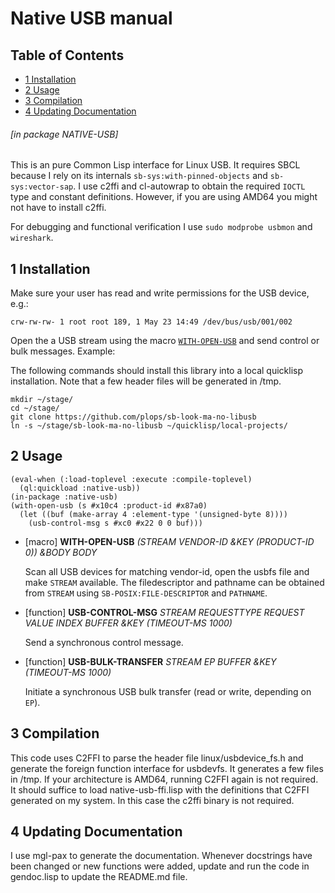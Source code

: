 <a id='x-28NATIVE-USB-3A-40NATIVE-USB-MANUAL-20MGL-PAX-3ASECTION-29'></a>

# Native USB manual

## Table of Contents

- [1 Installation][33d1]
- [2 Usage][4e5e]
- [3 Compilation][9722]
- [4 Updating Documentation][77a6]

###### \[in package NATIVE-USB\]
This is an pure Common Lisp interface for Linux USB. It requires SBCL because I rely on its internals `sb-sys:with-pinned-objects` and `sb-sys:vector-sap`. I use c2ffi and cl-autowrap to obtain the required `IOCTL` type and constant definitions. However, if you are using AMD64 you might not have to install c2ffi.

For debugging and functional verification I use `sudo modprobe usbmon` and `wireshark`.

<a id='x-28NATIVE-USB-3A-40INSTALL-SEC-20MGL-PAX-3ASECTION-29'></a>

## 1 Installation

Make sure your user has read and write permissions for the USB device, e.g.:

```
crw-rw-rw- 1 root root 189, 1 May 23 14:49 /dev/bus/usb/001/002
```

Open the a USB stream using the macro [`WITH-OPEN-USB`][977e] and send control
or bulk messages. Example: 

The following commands should install this library into a local
quicklisp installation.  Note that a few header files will be
generated in /tmp.

```
mkdir ~/stage/
cd ~/stage/
git clone https://github.com/plops/sb-look-ma-no-libusb
ln -s ~/stage/sb-look-ma-no-libusb ~/quicklisp/local-projects/
```


<a id='x-28NATIVE-USB-3A-40USAGE-SEC-20MGL-PAX-3ASECTION-29'></a>

## 2 Usage

```common-lisp
(eval-when (:load-toplevel :execute :compile-toplevel)
  (ql:quickload :native-usb))
(in-package :native-usb)
(with-open-usb (s #x10c4 :product-id #x87a0)
  (let ((buf (make-array 4 :element-type '(unsigned-byte 8))))
    (usb-control-msg s #xc0 #x22 0 0 buf)))
```


<a id='x-28NATIVE-USB-3AWITH-OPEN-USB-20-28MGL-PAX-3AMACRO-29-29'></a>

- [macro] **WITH-OPEN-USB** *(STREAM VENDOR-ID &KEY (PRODUCT-ID 0)) &BODY BODY*

    Scan all USB devices for matching vendor-id, open the usbfs file
    and make `STREAM` available. The filedescriptor and pathname can be
    obtained from `STREAM` using `SB-POSIX:FILE-DESCRIPTOR` and `PATHNAME`.

<a id='x-28NATIVE-USB-3AUSB-CONTROL-MSG-20FUNCTION-29'></a>

- [function] **USB-CONTROL-MSG** *STREAM REQUESTTYPE REQUEST VALUE INDEX BUFFER &KEY (TIMEOUT-MS 1000)*

    Send a synchronous control message.

<a id='x-28NATIVE-USB-3AUSB-BULK-TRANSFER-20FUNCTION-29'></a>

- [function] **USB-BULK-TRANSFER** *STREAM EP BUFFER &KEY (TIMEOUT-MS 1000)*

    Initiate a synchronous USB bulk transfer (read or write, depending on `EP`).

<a id='x-28NATIVE-USB-3A-40COMPILATION-SEC-20MGL-PAX-3ASECTION-29'></a>

## 3 Compilation

This code uses C2FFI to parse the header file linux/usbdevice\_fs.h
and generate the foreign function interface for usbdevfs. It
generates a few files in /tmp. If your architecture is AMD64,
running C2FFI again is not required. It should suffice to load
native-usb-ffi.lisp with the definitions that C2FFI generated on my
system. In this case the c2ffi binary is not required.

<a id='x-28NATIVE-USB-3A-40DOC-SEC-20MGL-PAX-3ASECTION-29'></a>

## 4 Updating Documentation

I use mgl-pax to generate the documentation. Whenever docstrings
have been changed or new functions were added, update and run the
code in gendoc.lisp to update the README.md file.

  [33d1]: #x-28NATIVE-USB-3A-40INSTALL-SEC-20MGL-PAX-3ASECTION-29 "Installation"
  [4e5e]: #x-28NATIVE-USB-3A-40USAGE-SEC-20MGL-PAX-3ASECTION-29 "Usage"
  [77a6]: #x-28NATIVE-USB-3A-40DOC-SEC-20MGL-PAX-3ASECTION-29 "Updating Documentation"
  [9722]: #x-28NATIVE-USB-3A-40COMPILATION-SEC-20MGL-PAX-3ASECTION-29 "Compilation"
  [977e]: #x-28NATIVE-USB-3AWITH-OPEN-USB-20-28MGL-PAX-3AMACRO-29-29 "(NATIVE-USB:WITH-OPEN-USB (MGL-PAX:MACRO))"
